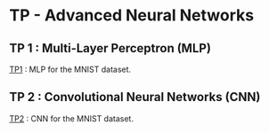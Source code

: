 # TP - Advanced Neural Networks

## TP 1 : Multi-Layer Perceptron (MLP)

[TP1](Train_MLP.ipynb) : MLP for the MNIST dataset.

## TP 2 : Convolutional Neural Networks (CNN)

[TP2](Train_CNN.ipynb) : CNN for the MNIST dataset.
